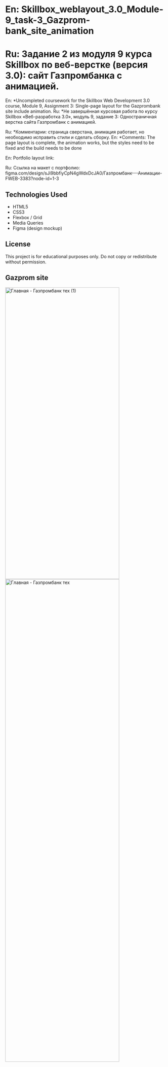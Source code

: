 # En: Skillbox_weblayout_3.0_Module-9_task-3_Gazprom-bank_site_animation
# Ru: Задание 2 из модуля 9 курса Skillbox по веб-верстке (версия 3.0): сайт Газпромбанка с анимацией.

En: *Uncompleted coursework for the Skillbox Web Development 3.0 course, Module 9, Assignment 3: Single-page layout for the Gazprombank site include animation.
Ru: *Не завершённая курсовая работа по курсу Skillbox «Веб-разработка 3.0», модуль 9, задание 3: Одностраничная верстка сайта Газпромбанк с анимацией.

Ru: *Комментарии: cтраница сверстана, анимация работает, но необходимо исправить стили и сделать сборку.
En: *Comments: The page layout is complete, the animation works, but the styles need to be fixed and the build needs to be done

En: Portfolio layout link: 

Ru: Ссылка на макет c портфолио: figma.com/design/sJi9bbfiyCpN4gWdxDcJA0/Газпромбанк---Анимации-FWEB-3383?node-id=1-3

## Technologies Used

- HTML5
- CSS3
- Flexbox / Grid
- Media Queries
- Figma (design mockup)

## License

This project is for educational purposes only. Do not copy or redistribute without permission.

## Gazprom site 

<img width="360" height="920" alt="Главная - Газпромбанк тех (1)" src="https://github.com/user-attachments/assets/20972ed3-87ce-4a63-be79-d3fe05221952" />
<img width="360" height="1522" alt="Главная - Газпромбанк тех" src="https://github.com/user-attachments/assets/d48588bd-8a8e-4118-b7bd-fdf8f552cf98" />





